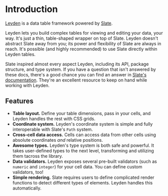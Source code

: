 # Introduction

[Leyden][leyden-repo] is a data table framework powered by [Slate][slate].

Leyden lets you build complex tables for viewing and editing your data, your way. It's just a thin, table-shaped wrapper on top of Slate. Leyden doesn't abstract Slate away from you; its power and flexibility of Slate are always in reach. It's possible (and highly recommended) to use Slate directly within Leyden tables.

Slate inspired almost every aspect Leyden, including its API, package structure, and type system. If you have a question that isn't answered by these docs, there's a good chance you can find an answer in [Slate's documentation][slate-docs]. They're an excellent resource to keep on hand while working with Leyden.

## Features

* **Table layout.** Define your table dimensions, pass in your cells, and Leyden handles the rest with CSS grids.
* **Coordinate system.** Leyden's coordinate system is simple and fully interoperable with Slate's `Path` system.
* **Cross-cell data access.** Cells can access data from other cells using absolute coordinates _and_ relative positions.
* **Awesome types.** Leyden's type system is both safe and powerful. It takes user-defined types to the next level, transforming and utilizing them tacross the library.
* **Data validators.** Leyden exposes several pre-built validators (such as `numeric` and `integer`) for your cell data. You can define custom validators, too!
* **Simple rendering.** Slate requires users to define complicated render functions to detect different types of elements. Leyden handles this automatically.

[leyden-repo]: https://github.com/1build/leyden
[slate]: http://slatejs.org
[slate-docs]: https://docs.slatejs.org/
